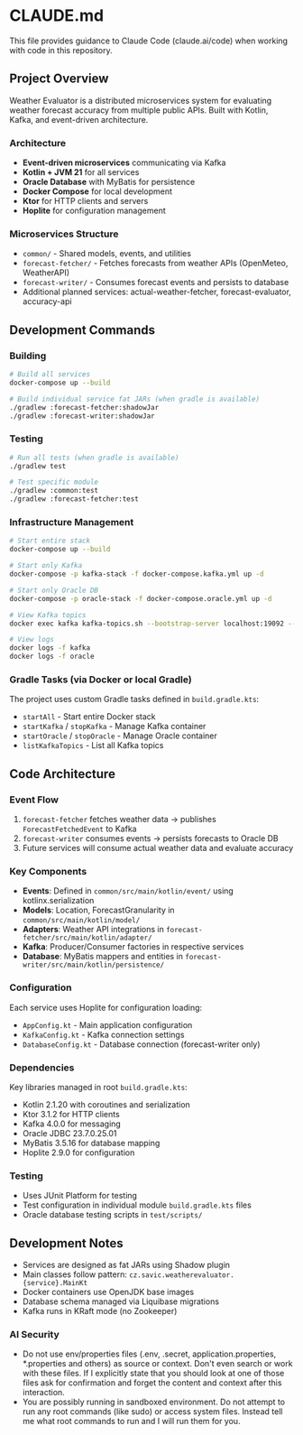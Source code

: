 # CLAUDE.md

This file provides guidance to Claude Code (claude.ai/code) when working with code in this repository.

## Project Overview

Weather Evaluator is a distributed microservices system for evaluating weather forecast accuracy from multiple public
APIs. Built with Kotlin, Kafka, and event-driven architecture.

### Architecture

- **Event-driven microservices** communicating via Kafka
- **Kotlin + JVM 21** for all services
- **Oracle Database** with MyBatis for persistence
- **Docker Compose** for local development
- **Ktor** for HTTP clients and servers
- **Hoplite** for configuration management

### Microservices Structure

- `common/` - Shared models, events, and utilities
- `forecast-fetcher/` - Fetches forecasts from weather APIs (OpenMeteo, WeatherAPI)
- `forecast-writer/` - Consumes forecast events and persists to database
- Additional planned services: actual-weather-fetcher, forecast-evaluator, accuracy-api

## Development Commands

### Building

```bash
# Build all services
docker-compose up --build

# Build individual service fat JARs (when gradle is available)
./gradlew :forecast-fetcher:shadowJar
./gradlew :forecast-writer:shadowJar
```

### Testing

```bash
# Run all tests (when gradle is available)
./gradlew test

# Test specific module
./gradlew :common:test
./gradlew :forecast-fetcher:test
```

### Infrastructure Management

```bash
# Start entire stack
docker-compose up --build

# Start only Kafka
docker-compose -p kafka-stack -f docker-compose.kafka.yml up -d

# Start only Oracle DB
docker-compose -p oracle-stack -f docker-compose.oracle.yml up -d

# View Kafka topics
docker exec kafka kafka-topics.sh --bootstrap-server localhost:19092 --list

# View logs
docker logs -f kafka
docker logs -f oracle
```

### Gradle Tasks (via Docker or local Gradle)

The project uses custom Gradle tasks defined in `build.gradle.kts`:

- `startAll` - Start entire Docker stack
- `startKafka` / `stopKafka` - Manage Kafka container
- `startOracle` / `stopOracle` - Manage Oracle container
- `listKafkaTopics` - List all Kafka topics

## Code Architecture

### Event Flow

1. `forecast-fetcher` fetches weather data → publishes `ForecastFetchedEvent` to Kafka
2. `forecast-writer` consumes events → persists forecasts to Oracle DB
3. Future services will consume actual weather data and evaluate accuracy

### Key Components

- **Events**: Defined in `common/src/main/kotlin/event/` using kotlinx.serialization
- **Models**: Location, ForecastGranularity in `common/src/main/kotlin/model/`
- **Adapters**: Weather API integrations in `forecast-fetcher/src/main/kotlin/adapter/`
- **Kafka**: Producer/Consumer factories in respective services
- **Database**: MyBatis mappers and entities in `forecast-writer/src/main/kotlin/persistence/`

### Configuration

Each service uses Hoplite for configuration loading:

- `AppConfig.kt` - Main application configuration
- `KafkaConfig.kt` - Kafka connection settings
- `DatabaseConfig.kt` - Database connection (forecast-writer only)

### Dependencies

Key libraries managed in root `build.gradle.kts`:

- Kotlin 2.1.20 with coroutines and serialization
- Ktor 3.1.2 for HTTP clients
- Kafka 4.0.0 for messaging
- Oracle JDBC 23.7.0.25.01
- MyBatis 3.5.16 for database mapping
- Hoplite 2.9.0 for configuration

### Testing

- Uses JUnit Platform for testing
- Test configuration in individual module `build.gradle.kts` files
- Oracle database testing scripts in `test/scripts/`

## Development Notes

- Services are designed as fat JARs using Shadow plugin
- Main classes follow pattern: `cz.savic.weatherevaluator.{service}.MainKt`
- Docker containers use OpenJDK base images
- Database schema managed via Liquibase migrations
- Kafka runs in KRaft mode (no Zookeeper)

### AI Security

- Do not use env/properties files (.env, .secret, application.properties, *.properties and others) as source or context.
  Don't even search or work with these files. If I explicitly state that you should look at one of those files ask for
  confirmation and forget the content and context after this interaction.
- You are possibly running in sandboxed environment. Do not attempt to run any root commands (like sudo) or access
  system files. Instead tell me what root commands to run and I will run them for you.